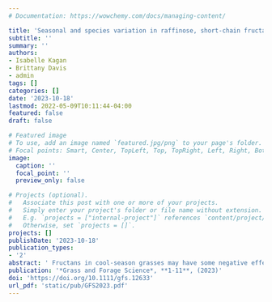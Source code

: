 ```yaml
---
# Documentation: https://wowchemy.com/docs/managing-content/

title: 'Seasonal and species variation in raffinose, short-chain fructan, and long-chain fructan accumulation in tall fescue (Festuca arundinacea Schreb.) and timothy (Phleum pratense L.) grown in Central Kentucky'
subtitle: ''
summary: ''
authors:
- Isabelle Kagan
- Brittany Davis
- admin
tags: []
categories: []
date: '2023-10-18'
lastmod: 2022-05-09T10:11:44-04:00
featured: false
draft: false

# Featured image
# To use, add an image named `featured.jpg/png` to your page's folder.
# Focal points: Smart, Center, TopLeft, Top, TopRight, Left, Right, BottomLeft, Bottom, BottomRight.
image:
  caption: ''
  focal_point: ''
  preview_only: false

# Projects (optional).
#   Associate this post with one or more of your projects.
#   Simply enter your project's folder or file name without extension.
#   E.g. `projects = ["internal-project"]` references `content/project/deep-learning/index.md`.
#   Otherwise, set `projects = []`.
projects: []
publishDate: '2023-10-18'
publication_types:
- '2'
abstract: ' Fructans in cool-season grasses may have some negative effects on equine health. However, they may have positive effects on ruminant performance, and fructans of different lengths appear to be metabolized differently in the rumen. Hence, seasonal variation in fructan concentrations may impact equine and ruminant performance. Long-chain fructan with degree of polymerization (DP) > 8, short-chain fructan (DP 4 to 8), raffinose, and three fructan trisaccharides were profiled and quantified in timothy (Phleum pratense L.) cultivar ‘Clair’ and tall fescue (Festuca arundinacea Schreb.) cultivar ‘Cajun II’ harvested in April, June, August, and October of two consecutive years in central Kentucky. Harvest year influenced concentrations of long-chain fructan (p = .0017). Harvest date influenced species differences in raffinose (p = .0035), which was most abundant in timothy in June, and in 1-kestose and neokestose (p < .0001), which were most abundant in tall fescue in April. Harvest date influenced species differences in short- and long-chain fructan (p < .0001). Tall fescue had two- to three-fold more short-chain fructan than timothy in April, August, and October. Timothy had two- to five-fold more long-chain fructan than tall fescue in April, June, and October. Species choice and weather patterns may have contributed to relatively low concentrations of all the carbohydrates measured in this study. Fermentation or feeding studies could help to determine if the concentrations present could affect equine health or ruminant performance.'
publication: '*Grass and Forage Science*, **1-11**, (2023)'
doi: 'https://doi.org/10.1111/gfs.12633'
url_pdf: 'static/pub/GFS2023.pdf'
---
```


